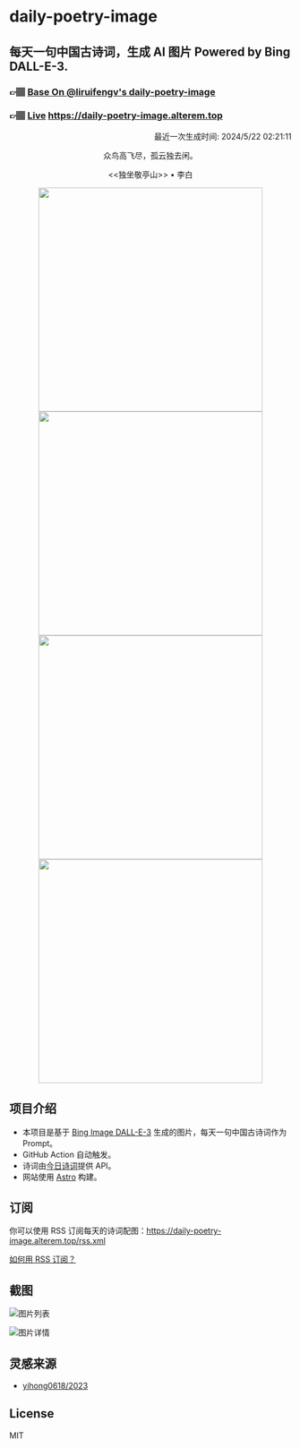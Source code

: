 
# daily-poetry-image

## 每天一句中国古诗词，生成 AI 图片 Powered by Bing DALL-E-3.

### 👉🏽 [Base On @liruifengv's daily-poetry-image](https://github.com/liruifengv/daily-poetry-image)

### 👉🏽 [Live](https://daily-poetry-image.alterem.top/) https://daily-poetry-image.alterem.top

<p align="right">
  最近一次生成时间: 2024/5/22 02:21:11
</p>
<p align="center">
众鸟高飞尽，孤云独去闲。
</p>
<p align="center">
<<独坐敬亭山>> • 李白
</p>
<p align="center">
<img src="https://tse4.mm.bing.net/th/id/OIG3..rKfuRRw.86oMnTzimd6" height="400" width="400" />
<img src="https://tse3.mm.bing.net/th/id/OIG3.4QhNgQSwCH6lIHJzyvwm" height="400" width="400" />
<img src="https://tse2.mm.bing.net/th/id/OIG3.E9j43pEXCDNt.sJa4fwe" height="400" width="400" />
<img src="https://tse1.mm.bing.net/th/id/OIG3.qjmyKFio1jLg5WwP8VZu" height="400" width="400" />
</p>

## 项目介绍

-   本项目是基于 [Bing Image DALL-E-3](https://www.bing.com/images/create) 生成的图片，每天一句中国古诗词作为 Prompt。
-   GitHub Action 自动触发。
-   诗词由[今日诗词](https://www.jinrishici.com/)提供 API。
-   网站使用 [Astro](https://astro.build) 构建。

## 订阅

你可以使用 RSS 订阅每天的诗词配图：https://daily-poetry-image.alterem.top/rss.xml

[如何用 RSS 订阅？](https://zhuanlan.zhihu.com/p/55026716)

## 截图

![图片列表](./screenshots/Snipaste_2023-12-28_21-00-26.png)

![图片详情](./screenshots/Snipaste_2023-12-28_21-00-53.png)

## 灵感来源

-   [yihong0618/2023](https://github.com/yihong0618/2023)

## License

MIT
